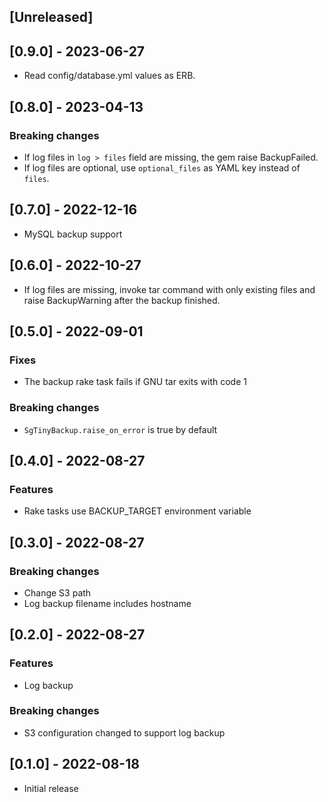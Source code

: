 ## [Unreleased]

## [0.9.0] - 2023-06-27
- Read config/database.yml values as ERB.

## [0.8.0] - 2023-04-13
### Breaking changes
- If log files in `log > files` field are missing, the gem raise BackupFailed.
- If log files are optional, use `optional_files` as YAML key instead of `files`.

## [0.7.0] - 2022-12-16
- MySQL backup support

## [0.6.0] - 2022-10-27
- If log files are missing, invoke tar command with only existing files and raise BackupWarning after the backup finished.

## [0.5.0] - 2022-09-01

### Fixes
- The backup rake task fails if GNU tar exits with code 1

### Breaking changes
- `SgTinyBackup.raise_on_error` is true by default

## [0.4.0] - 2022-08-27

### Features
- Rake tasks use BACKUP_TARGET environment variable

## [0.3.0] - 2022-08-27

### Breaking changes
- Change S3 path
- Log backup filename includes hostname

## [0.2.0] - 2022-08-27

### Features
- Log backup

### Breaking changes
- S3 configuration changed to support log backup

## [0.1.0] - 2022-08-18

- Initial release

